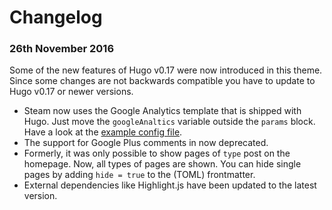 # Changelog

### 26th November 2016

Some of the new features of Hugo v0.17 were now introduced in this theme. Since some changes are not backwards compatible you have to update to Hugo v0.17 or newer versions.

- Steam now uses the Google Analytics template that is shipped with Hugo. Just move the `googleAnaltics` variable outside the `params` block. Have a look at the [example config file](https://github.com/digitalcraftsman/hugo-steam-theme/blob/master/exampleSite/config.toml).
- The support for Google Plus comments in now deprecated.
- Formerly, it was only possible to show pages of `type` post on the homepage. Now, all types of pages are shown. You can hide single pages by adding `hide = true` to the (TOML) frontmatter.
- External dependencies like Highlight.js have been updated to the latest version.
